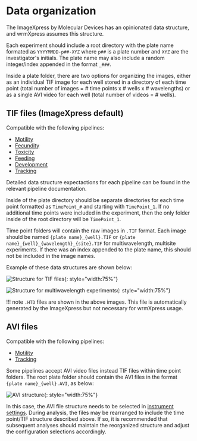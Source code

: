 # Data organization

The ImageXpress by Molecular Devices has an opinionated data structure, and wrmXpress assumes this structure.

Each experiment should include a root directory with the plate name formated as `YYYYMMDD-p##-XYZ` where `p##` is a plate number and `XYZ` are the investigator's initials. The plate name may also include a random integer/index appended in the format `_###`.

Inside a plate folder, there are two options for organizing the images, either as an individual TIF image for each well stored in a directory of each time point (total number of images = # time points x # wells x # wavelengths) or as a single AVI video for each well (total number of videos = # wells).

## TIF files (ImageXpress default)

Compatible with the following pipelines:

- [Motility](configuration/pipelines/motility.md)
- [Fecundity](configuration/pipelines/fecundity.md)
- [Toxicity](configuration/pipelines/toxicity.md)
- [Feeding](configuration/pipelines/feeding.md)
- [Development](configuration/pipelines/development.md)
- [Tracking](configuration/pipelines/tracking.md)

Detailed data structure expectactions for each pipeline can be found in the relevant pipeline documentation.

Inside of the plate directory should be separate directories for each time point formatted as `TimePoint_#` and starting with `TimePoint_1`. If no additional time points were included in the experiment, then the only folder inside of the root directory will be `TimePoint_1`.

Time point folders will contain the raw images in `.TIF` format. Each image should be named `{plate name}_{well}.TIF` or `{plate name}_{well}_{wavelength}_{site}.TIF` for multiwavelength, multisite experiments. If there was an index appended to the plate name, this should not be included in the image names.

Example of these data structures are shown below:

![Structure for TIF files](../img/tif_structure.png){: style="width:75%"}

![Structure for multiwavelength experiments](../img/multiwavelength_structure.png){: style="width:75%"}

!!! note
    `.HTD` files are shown in the above images. This file is automatically generated by the ImageXpress but not necessary for wrmXpress usage.

## AVI files

Compatible with the following pipelines:

- [Motility](pipelines/motility.md)
- [Tracking](pipelines/tracking.md)

Some pipelines accept AVI video files instead TIF files within time point folders. The root plate folder should contain the AVI files in the format `{plate name}_{well}.AVI`, as below:

![AVI structure](../img/avi_structure.png){: style="width:75%"}

In this case, the AVI file structure needs to be selected in [instrument settings](configuration/instrument_settings.md). During analysis, the files may be rearranged to include the time point/TIF structure described above. If so, it is recommended that subsequent analyses should  maintain the reorganized structure and adjust the configuration selections accordingly.
